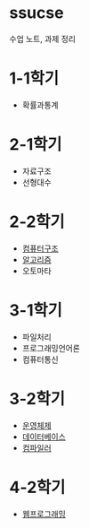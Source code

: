 # ssucse

수업 노트, 과제 정리

# 1-1학기
 - 확률과통계

# 2-1학기
 - 자료구조
 - 선형대수

# 2-2학기
 - [컴퓨터구조](./Computer%20Architecture)
 - [알고리즘](./Algorithm)
 - 오토마타

# 3-1학기
 - 파일처리
 - 프로그래밍언어론
 - 컴퓨터통신

# 3-2학기
 - [운영체제](https://github.com/gomjellie/os20)
 - [데이터베이스](./Database1)
 - [컴파일러](./Compiler)

# 4-2학기
 - [웹프로그래밍](./Web%20Programming)


